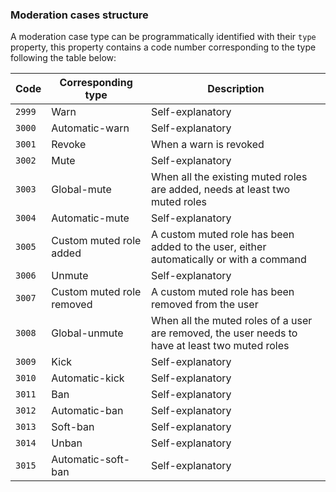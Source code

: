 ### Moderation cases structure

A moderation case type can be programmatically identified with their `type` property, this property contains a code number corresponding to the type following the table below:

  | Code | Corresponding type | Description |
| --- | --- | --- |
| <code>2999</code> | Warn | Self-explanatory |
| <code>3000</code> | Automatic-warn | Self-explanatory |
| <code>3001</code> | Revoke | When a warn is revoked |
| <code>3002</code> | Mute | Self-explanatory |
| <code>3003</code> | Global-mute | When all the existing muted roles are added, needs at least two muted roles |
| <code>3004</code> | Automatic-mute | Self-explanatory |
| <code>3005</code> | Custom muted role added | A custom muted role has been added to the user, either automatically or with a command |
| <code>3006</code> | Unmute | Self-explanatory |
| <code>3007</code> | Custom muted role removed | A custom muted role has been removed from the user |
| <code>3008</code> | Global-unmute | When all the muted roles of a user are removed, the user needs to have at least two muted roles |
| <code>3009</code> | Kick | Self-explanatory |
| <code>3010</code> | Automatic-kick | Self-explanatory |
| <code>3011</code> | Ban | Self-explanatory |
| <code>3012</code> | Automatic-ban | Self-explanatory |
| <code>3013</code> | Soft-ban | Self-explanatory |
| <code>3014</code> | Unban | Self-explanatory |
| <code>3015</code> | Automatic-soft-ban | Self-explanatory | 
